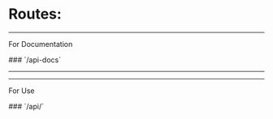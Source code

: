 <h1>Routes:</h1>

<hr>
<p>For Documentation</p>
 ### `/api-docs`
<hr>

<hr>
<p>For Use</p>
 ### `/api/`


